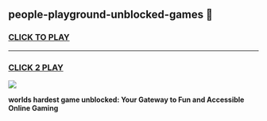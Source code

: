 
## people-playground-unblocked-games 👋
<h3>
<a href="https://premium.freeplayer.one?title=people-playground-unblocked-games&ref=14F">CLICK TO PLAY</a></h3>
<hr>

<h3>
<a href="https://premium.freeplayer.one?title=people-playground-unblocked-games&ref=14F">CLICK 2 PLAY</a>
  
</h3>

<a href="https://premium.freeplayer.one?title=people-playground-unblocked-games&ref=12F/"><img src="https://clearcache.store/games.png"></a>


**worlds hardest game unblocked: Your Gateway to Fun and Accessible Online Gaming**
